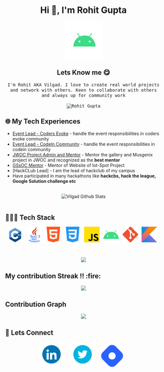 <h1 align="center">Hi 👋, I'm Rohit Gupta</h1>

 <p align="center">
    <a href="https://github.com/vilgad"><img src="https://github.com/vilgad/vilgad/blob/main/output-onlinegiftools.gif" height="120px"/></a> 

  <h2 align="center"> Lets Know me 😋</h2>
  
  <p align="center" font>
  <samp>
I'm Rohit AKA Vilgad. I love to create real world projects and network with others. Keen to collaborate with others and always up for community work
  </samp><br><br>
   <samp>
     <img src="https://komarev.com/ghpvc/?username=vilgad" alt="Rohit Gupta" /> 
    </p>
  
  ## 🌐 My Tech Experiences
  - [Event Lead - Coders Evoke](https://github.com/Coders-Evoke-Community) - handle the event responsibilities in coders evoke community
  - [Event Lead - CodeIn Community](https://codeincommunity.tech/) - handle the event responsibilities in codein community
  - [JWOC Project Admin and Mentor](https://jwoc.tech/projects) - Mentor the gallery and Musgenix project in JWOC and recognized as the <strong> best mentor</strong> 
  - [GSsOC Mentor](https://github.com/prathimacode-hub/IoT-Spot) - Mentor of Website of Iot-Spot Project
  - [HackCLub Lead] - I am the lead of hackclub of my campus
  - Have participated in many hackathons like <strong>hackcbs, hack the league, Google Solution challenge etc</strong>
  <br/>
  <div align="center">

<img align="center" src="https://github-readme-stats.vercel.app/api?username=vilgad&show_icons=true&theme=tokyonight&border=true&count_private=true&title_color=64dd17&text_color=FFFFFF&icon_color=ff3d00&border_radius=15" alt="Vilgad Github Stats">
</div>
<br/>

<h2 align="left">🧑🏽‍💻 Tech Stack</h2>
<p align="center">
 <img alt="C++" src="https://github.com/vilgad/vilgad/blob/main/c++.png" height="50px"/>&nbsp;&nbsp;
 <img alt="Java" src="https://github.com/vilgad/vilgad/blob/main/java.png" height="50px"/>&nbsp;&nbsp;
 <img alt="HTML5" src="https://github.com/vilgad/vilgad/blob/main/html-5.png" height="50px"/>&nbsp;&nbsp;
 <img alt="CSS3" src="https://github.com/vilgad/vilgad/blob/main/css-3.png" height="50px"/>&nbsp;&nbsp;
 <img alt="JavaScript" src="https://github.com/vilgad/vilgad/blob/main/js.png" height="50px"/>&nbsp;&nbsp;
 <img alt="Android" src="https://github.com/vilgad/vilgad/blob/main/android.png" height="50px"/>&nbsp;&nbsp;
  <img alt="Git" src="https://github.com/vilgad/vilgad/blob/main/git.png" height="50px"/>&nbsp;&nbsp;
 <img alt="Kotlin" src="https://github.com/vilgad/vilgad/blob/main/Kotlin_Icon.png" height="50px"/>&nbsp;&nbsp;
</p>
<br/>
<p align="center">
  <a href="#">
    <img src="https://github-readme-stats.vercel.app/api/top-langs/?username=vilgad&layout=compact&theme=tokyonight&title_color=64dd17&text_color=FFFFFF&border_radius=15" />
  </a>
</p>

<h2 align="left">My contribution Streak !! :fire:</h2> 
<p align="center">
  <a href="#">
    <img src="https://github-readme-streak-stats.herokuapp.com?user=vilgad&theme=dark&date_format=M%20j%5B%2C%20Y%5D"/>
  </a>
</p>

<h2 align="left">Contribution Graph</h2>
<p align="center">
  <a href="#">
    <img src="https://activity-graph.herokuapp.com/graph?username=vilgad&theme=github" height="300px"/>
  </a>
</p>

<h2 align="left">👻 Lets Connect</h2>
<p align="center">
  <a target="_blank"href="https://www.linkedin.com/in/rohit-gupta-230168205/"><img src="https://github.com/vilgad/vilgad/blob/main/linkedin.gif" height="80px"/></a>&nbsp;&nbsp;&nbsp;&nbsp;
  <a target="_blank"href="https://twitter.com/vilgad_/"><img src="https://github.com/vilgad/vilgad/blob/main/twitter.gif" height="80px"/></a>&nbsp;&nbsp;&nbsp;&nbsp;
  <a href="https://vilgad.hashnode.dev/"><img src="https://github.com/vilgad/vilgad/blob/main/hashnode.png" height="70px" /></a>&nbsp;&nbsp;&nbsp;&nbsp;
</p>
